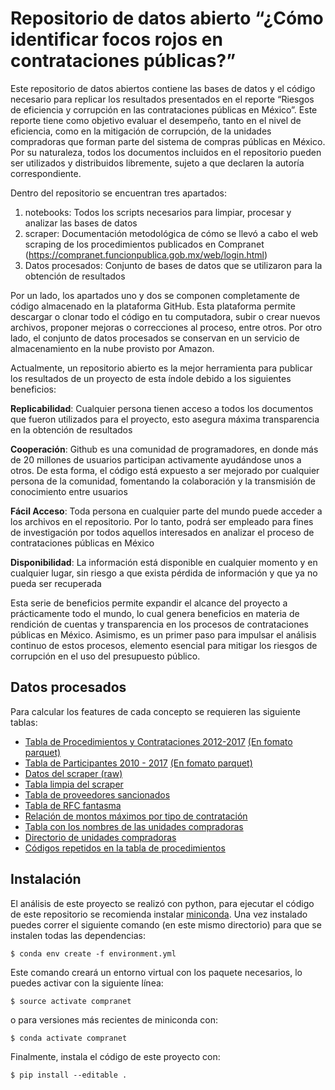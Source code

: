 # Repositorio de datos abierto “¿Cómo identificar focos rojos en contrataciones públicas?”

Este repositorio de datos abiertos contiene las bases de datos y el código necesario para replicar los resultados presentados en el reporte “Riesgos de eficiencia y corrupción en las contrataciones públicas en México”. Este reporte tiene como objetivo evaluar el desempeño, tanto en el nivel de eficiencia, como en la mitigación de corrupción, de la unidades compradoras que forman parte del sistema de compras públicas en México.
Por su naturaleza, todos los documentos incluidos en el repositorio pueden ser utilizados y distribuidos libremente, sujeto a que declaren la autoría correspondiente.

Dentro del repositorio se encuentran tres apartados:
1. notebooks: Todos los scripts necesarios para limpiar, procesar y analizar las bases de datos
2. scraper: Documentación metodológica de cómo se llevó a cabo el web scraping de los procedimientos publicados en Compranet
(https://compranet.funcionpublica.gob.mx/web/login.html)
3. Datos procesados: Conjunto de bases de datos que se utilizaron para la obtención de resultados

Por un lado, los apartados uno y dos se componen completamente de código almacenado en la plataforma GitHub. Esta plataforma permite descargar o clonar todo el código en tu computadora, subir o crear nuevos archivos, proponer mejoras o correcciones al proceso, entre otros. Por otro lado, el conjunto de datos procesados se conservan en un servicio de almacenamiento en la nube provisto por Amazon.

Actualmente, un repositorio abierto es la mejor herramienta para publicar los resultados de un proyecto de esta índole debido a los siguientes beneficios:

**Replicabilidad**: Cualquier persona tienen acceso a todos los documentos que fueron utilizados para el proyecto, esto asegura máxima transparencia en la obtención de resultados

**Cooperación**: Github es una comunidad de programadores, en donde más de 20 millones de usuarios participan activamente ayudándose unos a otros. De esta forma, el código está expuesto a ser mejorado por cualquier persona de la comunidad, fomentando la colaboración y la transmisión de conocimiento entre usuarios

**Fácil Acceso**: Toda persona en cualquier parte del mundo puede acceder a los archivos en el repositorio. Por lo tanto, podrá ser empleado para fines de investigación por todos aquellos interesados en analizar el proceso de contrataciones públicas en México

**Disponibilidad**: La información está disponible en cualquier momento y en cualquier lugar, sin riesgo a que exista pérdida de información y que ya no pueda ser recuperada

Esta serie de beneficios permite expandir el alcance del proyecto a prácticamente todo el mundo, lo cual genera beneficios en materia de rendición de cuentas y transparencia en los procesos de contrataciones públicas en México. Asimismo, es un primer paso para impulsar el análisis continuo de estos procesos, elemento esencial para mitigar los riesgos de corrupción en el uso del presupuesto público.


## Datos procesados
Para calcular los features de cada concepto se requieren las siguiente tablas:
* [Tabla de Procedimientos y Contrataciones 2012-2017](https://s3-us-west-2.amazonaws.com/opi-compranet/public/data/procedimientos.psv) [(En fomato parquet)](https://s3-us-west-2.amazonaws.com/opi-compranet/public/data/procedimientos.parquet)
* [Tabla de Participantes 2010 - 2017](https://s3-us-west-2.amazonaws.com/opi-compranet/public/data/participantes.zip) [(En fomato parquet)](https://s3-us-west-2.amazonaws.com/opi-compranet/public/data/participantes_parquet.zip)
* [Datos del scraper (raw)](https://s3-us-west-2.amazonaws.com/opi-compranet/public/data/raw_data_scraper_20170608.json)
* [Tabla limpia del scraper](https://s3-us-west-2.amazonaws.com/opi-compranet/public/data/tabla_scraper_features.csv)
* [Tabla de proveedores sancionados](https://s3-us-west-2.amazonaws.com/opi-compranet/public/data/SancionProveedoresContratistas.xls)
* [Tabla de RFC fantasma](https://s3-us-west-2.amazonaws.com/opi-compranet/public/data/RFC_fantasma.csv)
* [Relación de montos máximos por tipo de contratación](https://s3-us-west-2.amazonaws.com/opi-compranet/public/data/Montos_maximos.csv)
* [Tabla con los nombres de las unidades compradoras](https://s3-us-west-2.amazonaws.com/opi-compranet/public/data/nombres_unidades_compradoras.csv)
* [Directorio de unidades compradoras](https://s3-us-west-2.amazonaws.com/opi-compranet/public/data/directorio_UC.xlsx)
* [Códigos repetidos en la tabla de procedimientos](https://s3-us-west-2.amazonaws.com/opi-compranet/public/data/codigos_expediente_repetidos.csv)

## Instalación
El análisis de este proyecto se realizó con python, para ejecutar el código de este repositorio se recomienda instalar [miniconda](https://conda.io/miniconda.html).
Una vez instalado puedes correr el siguiente comando (en este mismo directorio) para que se instalen todas las dependencias:
```
$ conda env create -f environment.yml
```
Este comando creará un entorno virtual con los paquete necesarios, lo puedes activar con la siguiente línea:
```
$ source activate compranet
```
o para versiones más recientes de miniconda con:
```
$ conda activate compranet
```
Finalmente, instala el código de este proyecto con:
```
$ pip install --editable .
```
